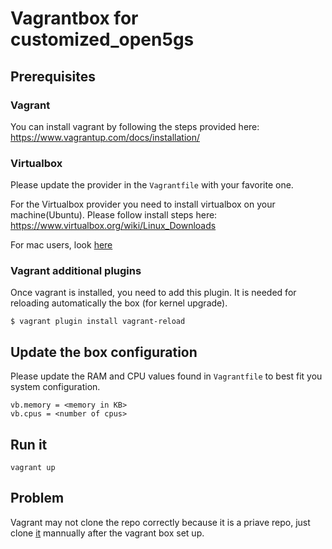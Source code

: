 # Vagrantbox for customized_open5gs

## Prerequisites

### Vagrant

You can install vagrant by following the steps provided here: https://www.vagrantup.com/docs/installation/

### Virtualbox

Please update the provider in the `Vagrantfile` with your favorite one.

For the Virtualbox provider you need to install virtualbox on your machine(Ubuntu). Please follow install steps here: https://www.virtualbox.org/wiki/Linux_Downloads

For mac users, look [here](https://sourabhbajaj.com/mac-setup/Vagrant/README.html)


### Vagrant additional plugins

Once vagrant is installed, you need to add this plugin. It is needed for reloading automatically the box (for kernel upgrade).

```console
$ vagrant plugin install vagrant-reload
```

## Update the box configuration

Please update the RAM and CPU values found in `Vagrantfile` to best fit you system configuration.

```console
vb.memory = <memory in KB>
vb.cpus = <number of cpus>
```
## Run it

```console
vagrant up
```

## Problem

Vagrant may not clone the repo correctly because it is a priave repo, just clone [it](https://github.com/keviniling/customized_open5gs) mannually after the vagrant box set up.
